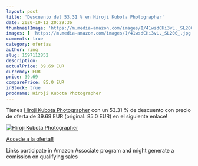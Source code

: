 ```yaml
---
layout: post
title: 'Descuento del 53.31 % en Hiroji Kubota Photographer'
date: 2020-10-12 20:29:36
thumbnailImage: 'https://m.media-amazon.com/images/I/41wsdCHi3vL._SL200_.jpg'
images: [ 'https://m.media-amazon.com/images/I/41wsdCHi3vL._SL200_.jpg' ]
comments: true
category: ofertas
author: ring
slug: 1597112852
description:
actualPrice: 39.69 EUR
currency: EUR
price: 39.69
comparePrice: 85.0 EUR
inStock: true
prodname: Hiroji Kubota Photographer
---
```


Tienes [Hiroji Kubota Photographer](https://www.amazon.it/dp/1597112852/?tag=tolees00-21) con un 53.31 % de descuento con precio de oferta de 39.69 EUR (original: 85.0 EUR) en el siguiente enlace!

[![Hiroji Kubota Photographer](https://m.media-amazon.com/images/I/41wsdCHi3vL._SL200_.jpg)](https://www.amazon.it/dp/1597112852/?tag=tolees00-21)

[Accede a la oferta!!](https://www.amazon.it/dp/1597112852/?tag=tolees00-21)

Links participate in Amazon Associate program and might generate a comission on qualifying sales


